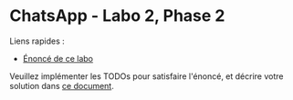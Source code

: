 # ChatsApp - Labo 2, Phase 2

Liens rapides :

- [Énoncé de ce labo](https://sdr-classroom.github.io/labos/3-load-balancing.html)

Veuillez implémenter les TODOs pour satisfaire l'énoncé, et décrire votre solution dans [ce document](./Architecture.md).
